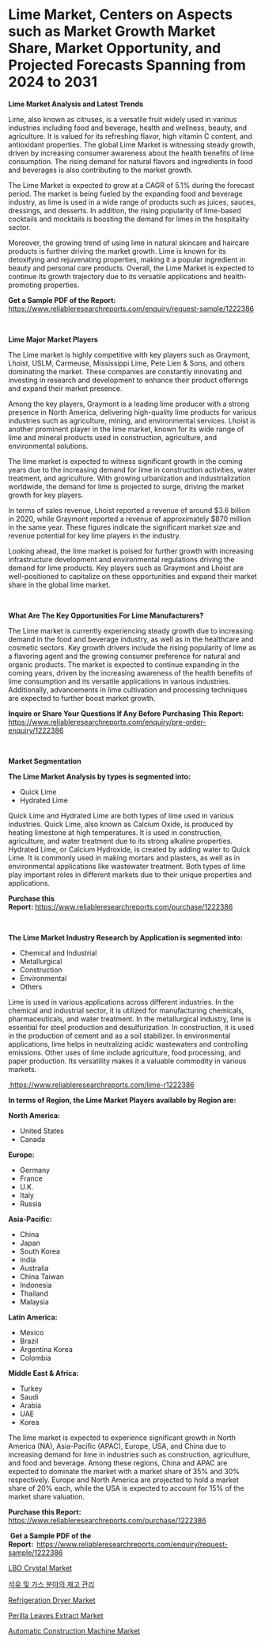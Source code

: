 <p><h1>Lime Market, Centers on Aspects such as Market Growth Market Share, Market Opportunity, and Projected Forecasts Spanning from 2024 to 2031</h1></p><p><strong>Lime Market Analysis and Latest Trends</strong></p>
<p><p>Lime, also known as citruses, is a versatile fruit widely used in various industries including food and beverage, health and wellness, beauty, and agriculture. It is valued for its refreshing flavor, high vitamin C content, and antioxidant properties. The global Lime Market is witnessing steady growth, driven by increasing consumer awareness about the health benefits of lime consumption. The rising demand for natural flavors and ingredients in food and beverages is also contributing to the market growth.</p><p>The Lime Market is expected to grow at a CAGR of 5.1% during the forecast period. The market is being fueled by the expanding food and beverage industry, as lime is used in a wide range of products such as juices, sauces, dressings, and desserts. In addition, the rising popularity of lime-based cocktails and mocktails is boosting the demand for limes in the hospitality sector.</p><p>Moreover, the growing trend of using lime in natural skincare and haircare products is further driving the market growth. Lime is known for its detoxifying and rejuvenating properties, making it a popular ingredient in beauty and personal care products. Overall, the Lime Market is expected to continue its growth trajectory due to its versatile applications and health-promoting properties.</p></p>
<p><strong>Get a Sample PDF of the Report:&nbsp;</strong> <a href="https://www.reliableresearchreports.com/enquiry/request-sample/1222386">https://www.reliableresearchreports.com/enquiry/request-sample/1222386</a></p>
<p>&nbsp;</p>
<p><strong>Lime Major Market Players</strong></p>
<p><p>The Lime market is highly competitive with key players such as Graymont, Lhoist, USLM, Carmeuse, Mississippi Lime, Pete Lien & Sons, and others dominating the market. These companies are constantly innovating and investing in research and development to enhance their product offerings and expand their market presence.</p><p>Among the key players, Graymont is a leading lime producer with a strong presence in North America, delivering high-quality lime products for various industries such as agriculture, mining, and environmental services. Lhoist is another prominent player in the lime market, known for its wide range of lime and mineral products used in construction, agriculture, and environmental solutions.</p><p>The lime market is expected to witness significant growth in the coming years due to the increasing demand for lime in construction activities, water treatment, and agriculture. With growing urbanization and industrialization worldwide, the demand for lime is projected to surge, driving the market growth for key players.</p><p>In terms of sales revenue, Lhoist reported a revenue of around $3.6 billion in 2020, while Graymont reported a revenue of approximately $870 million in the same year. These figures indicate the significant market size and revenue potential for key lime players in the industry.</p><p>Looking ahead, the lime market is poised for further growth with increasing infrastructure development and environmental regulations driving the demand for lime products. Key players such as Graymont and Lhoist are well-positioned to capitalize on these opportunities and expand their market share in the global lime market.</p></p>
<p>&nbsp;</p>
<p><strong>What Are The Key Opportunities For Lime Manufacturers?</strong></p>
<p><p>The Lime market is currently experiencing steady growth due to increasing demand in the food and beverage industry, as well as in the healthcare and cosmetic sectors. Key growth drivers include the rising popularity of lime as a flavoring agent and the growing consumer preference for natural and organic products. The market is expected to continue expanding in the coming years, driven by the increasing awareness of the health benefits of lime consumption and its versatile applications in various industries. Additionally, advancements in lime cultivation and processing techniques are expected to further boost market growth.</p></p>
<p><strong>Inquire or Share Your Questions If Any Before Purchasing This Report:</strong> <a href="https://www.reliableresearchreports.com/enquiry/pre-order-enquiry/1222386">https://www.reliableresearchreports.com/enquiry/pre-order-enquiry/1222386</a></p>
<p>&nbsp;</p>
<p><strong>Market Segmentation</strong></p>
<p><strong>The Lime Market Analysis by types is segmented into:</strong></p>
<p><ul><li>Quick Lime</li><li>Hydrated Lime</li></ul></p>
<p><p>Quick Lime and Hydrated Lime are both types of lime used in various industries. Quick Lime, also known as Calcium Oxide, is produced by heating limestone at high temperatures. It is used in construction, agriculture, and water treatment due to its strong alkaline properties. Hydrated Lime, or Calcium Hydroxide, is created by adding water to Quick Lime. It is commonly used in making mortars and plasters, as well as in environmental applications like wastewater treatment. Both types of lime play important roles in different markets due to their unique properties and applications.</p></p>
<p><strong>Purchase this Report:&nbsp;</strong><a href="https://www.reliableresearchreports.com/purchase/1222386">https://www.reliableresearchreports.com/purchase/1222386</a></p>
<p>&nbsp;</p>
<p><strong>The Lime Market Industry Research by Application is segmented into:</strong></p>
<p><ul><li>Chemical and Industrial</li><li>Metallurgical</li><li>Construction</li><li>Environmental</li><li>Others</li></ul></p>
<p><p>Lime is used in various applications across different industries. In the chemical and industrial sector, it is utilized for manufacturing chemicals, pharmaceuticals, and water treatment. In the metallurgical industry, lime is essential for steel production and desulfurization. In construction, it is used in the production of cement and as a soil stabilizer. In environmental applications, lime helps in neutralizing acidic wastewaters and controlling emissions. Other uses of lime include agriculture, food processing, and paper production. Its versatility makes it a valuable commodity in various markets.</p></p>
<p><a href="https://www.reliableresearchreports.com/lime-r1222386">&nbsp;https://www.reliableresearchreports.com/lime-r1222386</a></p>
<p><strong>In terms of Region, the Lime Market Players available by Region are:</strong></p>
<p>
    <p> <strong> North America: </strong>
        <ul>
            <li>United States</li>
            <li>Canada</li>
        </ul>
        </p> 
    <p> <strong> Europe: </strong>
        <ul>
            <li>Germany</li>
            <li>France</li>
            <li>U.K.</li>
            <li>Italy</li>
            <li>Russia</li>
        </ul>
        </p> 
    <p> <strong> Asia-Pacific: </strong>
        <ul>
            <li>China</li>
            <li>Japan</li>
            <li>South Korea</li>
            <li>India</li>
            <li>Australia</li>
            <li>China Taiwan</li>
            <li>Indonesia</li>
            <li>Thailand</li>
            <li>Malaysia</li>
        </ul>
        </p> 
    <p> <strong> Latin America: </strong>
        <ul>
            <li>Mexico</li>
            <li>Brazil</li>
            <li>Argentina Korea</li>
            <li>Colombia</li>
        </ul>
        </p> 
    <p> <strong> Middle East & Africa: </strong>
        <ul>
            <li>Turkey</li>
            <li>Saudi</li>
            <li>Arabia</li>
            <li>UAE</li>
            <li>Korea</li>
        </ul>
    </p>
    </p>
<p><p>The lime market is expected to experience significant growth in North America (NA), Asia-Pacific (APAC), Europe, USA, and China due to increasing demand for lime in industries such as construction, agriculture, and food and beverage. Among these regions, China and APAC are expected to dominate the market with a market share of 35% and 30% respectively. Europe and North America are projected to hold a market share of 20% each, while the USA is expected to account for 15% of the market share valuation.</p></p>
<p><strong>Purchase this Report: </strong><a href="https://www.reliableresearchreports.com/purchase/1222386">https://www.reliableresearchreports.com/purchase/1222386</a></p>
<p>&nbsp;<strong>Get a Sample PDF of the Report:&nbsp;&nbsp;</strong><a href="https://www.reliableresearchreports.com/enquiry/request-sample/1222386">https://www.reliableresearchreports.com/enquiry/request-sample/1222386</a></p>
<p><strong></strong></p>
<p><p><a href="https://github.com/wusalecollins540tpqoz/Market-Research-Report-List-3/blob/main/lbo-crystal-market.md">LBO Crystal Market</a></p><p><a href="https://medium.com/@xiomaraborjasd6/%EC%84%B8%EA%B3%84-%EC%84%9D%EC%9C%A0-%EB%B0%8F-%EA%B0%80%EC%8A%A4-%EC%8B%9C%EC%9E%A5%EC%97%90%EC%84%9C%EC%9D%98-%EA%B8%80%EB%A1%9C%EB%B2%8C-%EC%9E%AC%EA%B3%A0-%EA%B4%80%EB%A6%AC%EB%8A%94-%EC%A0%9C%ED%92%88-%EC%9C%A0%ED%98%95-%EC%9D%91%EC%9A%A9-%ED%94%84%EB%A1%9C%EA%B7%B8%EB%9E%A8-%EC%A7%80%EC%97%AD-%EB%B0%8F-%EA%B8%B0%EC%97%85%EB%B3%84%EB%A1%9C-%EA%B5%AC%EB%B6%84%EB%90%98%EC%96%B4-%EC%9E%88%EC%8A%B5%EB%8B%88%EB%8B%A4-%EC%82%B0%EC%97%85-%EC%84%B8%EA%B7%B8%EB%A8%BC%ED%8A%B8-%EC%A0%84%EB%A7%9D-%EC%8B%9C%EC%9E%A5-%ED%8F%89%EA%B0%80-%EA%B2%BD%EC%9F%81-%EC%83%81%ED%99%A9-%ED%8A%B8%EB%A0%8C%EB%93%9C-%EB%B0%8F-9943e5350c20">석유 및 가스 분야의 재고 관리</a></p><p><a href="https://www.linkedin.com/pulse/refrigeration-dryer-market-competitive-analysis-trends-forecast-oa7ze">Refrigeration Dryer Market</a></p><p><a href="https://github.com/kathiaseamanalvaradovlprc2h/Market-Research-Report-List-3/blob/main/perilla-leaves-extract-market.md">Perilla Leaves Extract Market</a></p><p><a href="https://www.linkedin.com/pulse/automatic-construction-machine-market-outlook-industry-overview-hqqfe">Automatic Construction Machine Market</a></p></p>